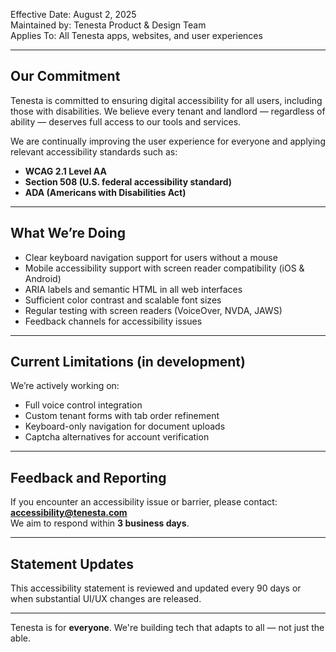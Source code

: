 
Effective Date: August 2, 2025  
Maintained by: Tenesta Product & Design Team  
Applies To: All Tenesta apps, websites, and user experiences

---

## Our Commitment

Tenesta is committed to ensuring digital accessibility for all users, including those with disabilities. We believe every tenant and landlord — regardless of ability — deserves full access to our tools and services.

We are continually improving the user experience for everyone and applying relevant accessibility standards such as:

- **WCAG 2.1 Level AA**  
- **Section 508 (U.S. federal accessibility standard)**  
- **ADA (Americans with Disabilities Act)**

---

## What We’re Doing

- Clear keyboard navigation support for users without a mouse  
- Mobile accessibility support with screen reader compatibility (iOS & Android)  
- ARIA labels and semantic HTML in all web interfaces  
- Sufficient color contrast and scalable font sizes  
- Regular testing with screen readers (VoiceOver, NVDA, JAWS)  
- Feedback channels for accessibility issues

---

## Current Limitations (in development)

We’re actively working on:
- Full voice control integration  
- Custom tenant forms with tab order refinement  
- Keyboard-only navigation for document uploads  
- Captcha alternatives for account verification

---

## Feedback and Reporting

If you encounter an accessibility issue or barrier, please contact:  
**accessibility@tenesta.com**  
We aim to respond within **3 business days**.

---

## Statement Updates

This accessibility statement is reviewed and updated every 90 days or when substantial UI/UX changes are released.

---

Tenesta is for **everyone**. We're building tech that adapts to all — not just the able.

